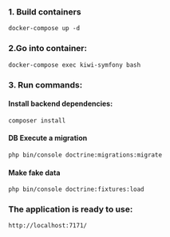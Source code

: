 ### 1. Build containers
    docker-compose up -d

### 2.Go into container:
    docker-compose exec kiwi-symfony bash  

### 3. Run commands:
#### Install backend dependencies: 
    composer install
#### DB Execute a migration
    php bin/console doctrine:migrations:migrate
#### Make fake data
    php bin/console doctrine:fixtures:load

### The application is ready to use: 
    http://localhost:7171/
    